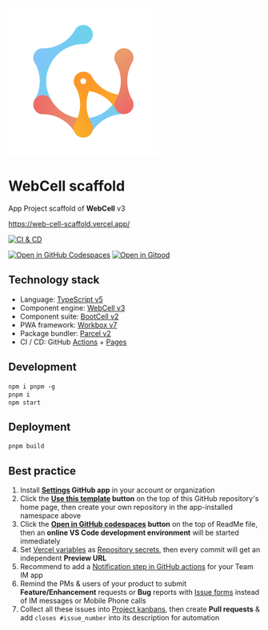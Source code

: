 ![](src/image/WebCell-0.png)

# WebCell scaffold

App Project scaffold of **WebCell** v3

https://web-cell-scaffold.vercel.app/

[![CI & CD](https://github.com/EasyWebApp/scaffold/actions/workflows/main.yml/badge.svg)][2]

[![Open in GitHub Codespaces](https://github.com/codespaces/badge.svg)][3]
[![Open in Gitpod](https://gitpod.io/button/open-in-gitpod.svg)][4]

## Technology stack

-   Language: [TypeScript v5][5]
-   Component engine: [WebCell v3][6]
-   Component suite: [BootCell v2][7]
-   PWA framework: [Workbox v7][8]
-   Package bundler: [Parcel v2][9]
-   CI / CD: GitHub [Actions][10] + [Pages][11]

## Development

```shell
npm i pnpm -g
pnpm i
npm start
```

## Deployment

```shell
pnpm build
```

## Best practice

1.  Install **[Settings][12] GitHub app** in your account or organization
2.  Click the **[Use this template][13] button** on the top of this GitHub repository's home page, then create your own repository in the app-installed namespace above
3.  Click the **[Open in GitHub codespaces][3] button** on the top of ReadMe file, then an **online VS Code development environment** will be started immediately
4.  Set [Vercel variables][14] as [Repository secrets][15], then every commit will get an independent **Preview URL**
5.  Recommend to add a [Notification step in GitHub actions][16] for your Team IM app
6.  Remind the PMs & users of your product to submit **Feature/Enhancement** requests or **Bug** reports with [Issue forms][17] instead of IM messages or Mobile Phone calls
7.  Collect all these issues into [Project kanbans][18], then create **Pull requests** & add `closes #issue_number` into its description for automation

[2]: https://github.com/EasyWebApp/scaffold/actions/workflows/main.yml
[3]: https://codespaces.new/EasyWebApp/scaffold
[4]: https://gitpod.io/?autostart=true#https://github.com/EasyWebApp/scaffold
[5]: https://typescriptlang.org/
[6]: https://web-cell.dev/
[7]: https://bootstrap.web-cell.dev/
[8]: https://developers.google.com/web/tools/workbox
[9]: https://parceljs.org/
[10]: https://github.com/features/actions
[11]: https://pages.github.com/
[12]: https://github.com/apps/settings
[13]: https://github.com/new?template_name=scaffold&template_owner=EasyWebApp
[14]: https://github.com/idea2app/Next-Bootstrap-ts/blob/80967ed49045af9dbcf4d3695a2c39d53a6f71f1/.github/workflows/pull-request.yml#L9-L12
[15]: https://github.com/EasyWebApp/scaffold/settings/secrets/actions
[16]: https://github.com/kaiyuanshe/kaiyuanshe.github.io/blob/bb4675a56bf1d6b207231313da5ed0af7cf0ebd6/.github/workflows/pull-request.yml#L32-L56
[17]: https://github.com/EasyWebApp/scaffold/issues/new/choose
[18]: https://github.com/EasyWebApp/scaffold/projects
